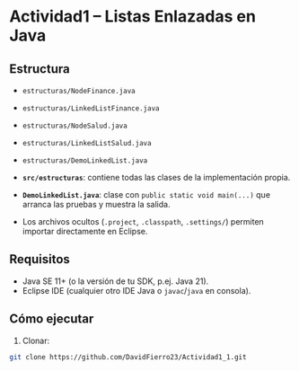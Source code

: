 # Actividad1 – Listas Enlazadas en Java


## Estructura
- `estructuras/NodeFinance.java`
- `estructuras/LinkedListFinance.java`
- `estructuras/NodeSalud.java`
- `estructuras/LinkedListSalud.java`
- `estructuras/DemoLinkedList.java`


- **`src/estructuras`**: contiene todas las clases de la implementación propia.
- **`DemoLinkedList.java`**: clase con `public static void main(...)` que arranca las pruebas y muestra la salida.
- Los archivos ocultos (`.project`, `.classpath`, `.settings/`) permiten importar directamente en Eclipse.


## Requisitos
- Java SE 11+ (o la versión de tu SDK, p.ej. Java 21).
- Eclipse IDE (cualquier otro IDE Java o `javac`/`java` en consola).

## Cómo ejecutar
1. Clonar:  

```bash
git clone https://github.com/DavidFierro23/Actividad1_1.git
